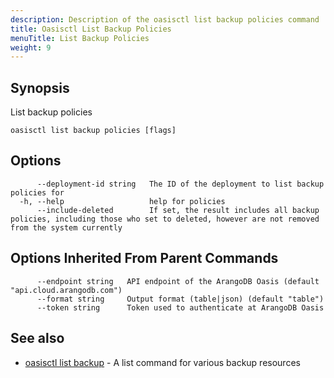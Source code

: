 ```yaml
---
description: Description of the oasisctl list backup policies command
title: Oasisctl List Backup Policies
menuTitle: List Backup Policies
weight: 9
---
```

## Synopsis
List backup policies

```
oasisctl list backup policies [flags]
```

## Options
```
      --deployment-id string   The ID of the deployment to list backup policies for
  -h, --help                   help for policies
      --include-deleted        If set, the result includes all backup policies, including those who set to deleted, however are not removed from the system currently
```

## Options Inherited From Parent Commands
```
      --endpoint string   API endpoint of the ArangoDB Oasis (default "api.cloud.arangodb.com")
      --format string     Output format (table|json) (default "table")
      --token string      Token used to authenticate at ArangoDB Oasis
```

## See also
* [oasisctl list backup](list-backup.md)	 - A list command for various backup resources

